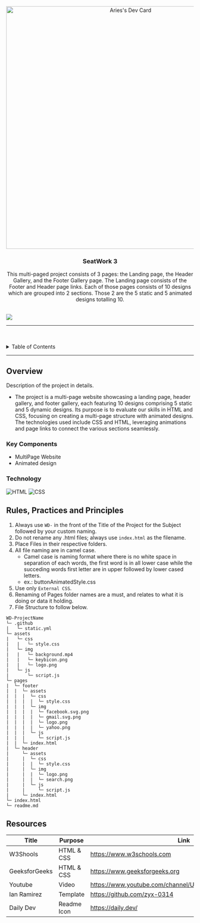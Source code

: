 <a name="readme-top">

<br/>

<br />
<div align="center">
  <a href="https://app.daily.dev/mononokuma">
   <img src="https://api.daily.dev/devcards/v2/DMEySfkP0murZQ6MrL1WW.png?type=wide&r=rgz" width="652" alt="Aries's Dev Card"/>
 </a>
<!-- TODO: Change Title to the name of the title of your Project -->
  <h3 align="center">SeatWork 3</h3>
</div>
<!-- TODO: Make a short description -->
<div align="center">
  This multi-paged project consists of 3 pages: the Landing page, the Header Gallery, and the Footer Gallery page. The Landing page consists of the Footer and Header page links. Each of those pages consists of 10 designs which are grouped into 2 sections. Those 2 are the 5 static and 5 animated designs totalling 10.
</div>

<br />

<!-- TODO: Change the zyx-0314 into your github username  -->
<!-- TODO: Change the WD-Template-Project into the same name of your folder -->
![](https://visit-counter.vercel.app/counter.png?page=MononoKuma/WD-Seatwork3)

---

<br />
<br />

<!-- TODO: If you want to add more layers for your readme -->
<details>
  <summary>Table of Contents</summary>
  <ol>
    <li>
      <a href="#overview">Overview</a>
      <ol>
        <li>
          <a href="#key-components">Key Components</a>
        </li>
        <li>
          <a href="#technology">Technology</a>
        </li>
      </ol>
    </li>
    <li>
      <a href="#rule,-practices-and-principles">Rules, Practices and Principles</a>
    </li>
    <li>
      <a href="#resources">Resources</a>
    </li>
  </ol>
</details>

---

## Overview

<!-- TODO: To be changed -->
<!-- The following are just sample -->
Description of the project in details.
  - The project is a multi-page website showcasing a landing page, header gallery, and footer gallery, each featuring 10 designs comprising 5 static and 5 dynamic designs. Its purpose is to evaluate our skills in HTML and CSS, focusing on creating a multi-page structure with animated designs. The technologies used include CSS and HTML, leveraging animations and page links to connect the various sections seamlessly.
### Key Components
<!-- TODO: List of Key Components -->
<!-- The following are just sample -->
- MultiPage Website
- Animated design

### Technology
<!-- TODO: List of Technology Used -->
![HTML](https://img.shields.io/badge/HTML-E34F26?style=for-the-badge&logo=html5&logoColor=white)
![CSS](https://img.shields.io/badge/CSS-1572B6?style=for-the-badge&logo=css3&logoColor=white)

## Rules, Practices and Principles
1. Always use `WD-` in the front of the Title of the Project for the Subject followed by your custom naming.
2. Do not rename any .html files; always use `index.html` as the filename.
3. Place Files in their respective folders.
4. All file naming are in camel case.
   - Camel case is naming format where there is no white space in separation of each words, the first word is in all lower case while the succeding words first letter are in upper followed by lower cased letters.
   - ex.: buttonAnimatedStyle.css
5. Use only `External CSS`.
6. Renaming of Pages folder names are a must, and relates to what it is doing or data it holding.
7. File Structure to follow below.

```
WD-ProjectName
└─ .github
|   └─ static.yml
└─ assets
|   └─ css
|   |   └─ style.css
|   └─ img
|   |   └─ background.mp4
|   |   └─ keybicon.png
|   |   └─ logo.png
|   └─ js
|       └─ script.js
└─ pages
|  └─ footer
|  |  └─ assets
|  |  |  └─ css
|  |  |  |  └─ style.css
|  |  |  └─ img
|  |  |  |  └─ facebook.svg.png
|  |  |  |  └─ gmail.svg.png
|  |  |  |  └─ logo.png
|  |  |  |  └─ yahoo.png
|  |  |  └─ js
|  |  |     └─ script.js
|  |  └─ index.html
|  └─ header
|     └─ assets
|     |  └─ css
|     |  |  └─ style.css
|     |  └─ img
|     |  |  └─ logo.png
|     |  |  └─ search.png
|     |  └─ js
|     |     └─ script.js
|     └─ index.html
└─ index.html
└─ readme.md
```

## Resources

<!-- TODO: Add References -->
| Title | Purpose | Link |
|-|-|-|
| W3Shools | HTML & CSS | https://www.w3schools.com |
| GeeksforGeeks | HTML & CSS | https://www.geeksforgeeks.org |
| Youtube | Video | https://www.youtube.com/channel/UCMHXMAeKkI6HXlPfLiYvo9g |
| Ian Ramirez | Template | https://github.com/zyx-0314 |
| Daily Dev   | Readme Icon | https://daily.dev/ |


